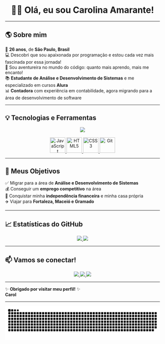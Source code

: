 <h1 align="center"> 👋🏼 Olá, eu sou Carolina Amarante!</h1>

---

## 🌎 Sobre mim  
🎂 **26 anos**, de **São Paulo, Brasil**  
💻 Descobri que sou apaixonada por programação e estou cada vez mais fascinada por essa jornada!  
🚀 Sou aventureira no mundo do código: quanto mais aprendo, mais me encanto!  
📚 **Estudante de Análise e Desenvolvimento de Sistemas** e me especializado em cursos **Alura**  
📊 **Contadora** com experiência em contabilidade, agora migrando para a área de desenvolvimento de software  

---

## 💡 Tecnologias e Ferramentas  

<p align="center">
  <img src="https://camo.githubusercontent.com/b72bcb7182bb950ca9a2a3589ed4cd5dcb4dd9556686614ba64bf8f7d12cc02d/68747470733a2f2f73757065722e616272696c2e636f6d2e62722f77702d636f6e74656e742f75706c6f6164732f323031362f30392f73757065725f696d676761746f5f6469676974616e646f5f302e676966" width="500"/>
</p>

<p align="center">
  <a href="https://developer.mozilla.org/en-US/docs/Web/JavaScript" target="_blank">
    <img src="https://cdn.jsdelivr.net/gh/devicons/devicon/icons/javascript/javascript-original.svg" width="50" height="50" title="JavaScript"/>
  </a>
  <a href="https://developer.mozilla.org/en-US/docs/Web/HTML" target="_blank">
    <img src="https://cdn.jsdelivr.net/gh/devicons/devicon/icons/html5/html5-original.svg" width="50" height="50" title="HTML5"/>
  </a>
  <a href="https://developer.mozilla.org/en-US/docs/Web/CSS" target="_blank">
    <img src="https://cdn.jsdelivr.net/gh/devicons/devicon/icons/css3/css3-original.svg" width="50" height="50" title="CSS3"/>
  </a>
  <a href="https://git-scm.com/" target="_blank">
    <img src="https://cdn.jsdelivr.net/gh/devicons/devicon/icons/git/git-original.svg" width="50" height="50" title="Git"/>
  </a>
</p>

---

## 🎯 Meus Objetivos  
✅ Migrar para a área de **Análise e Desenvolvimento de Sistemas**  
💰 Conseguir um **emprego competitivo** na área  
🏡 Conquistar minha **independência financeira** e minha casa própria  
✈️ Viajar para **Fortaleza, Maceió e Gramado**  

---

## 📈 Estatísticas do GitHub  

<p align="center">
  <a href="https://github.com/AmaranteCarol-dev">
    <img height="180em" src="https://github-readme-stats.vercel.app/api/top-langs/?username=AmaranteCarol-dev&layout=compact&langs_count=7&theme=dracula"/>
    <img height="180em" src="https://github-readme-stats.vercel.app/api?username=AmaranteCarol-dev&show_icons=true&theme=dracula&include_all_commits=true&count_private=true"/>
  </a>
</p>

---

## 📫 Vamos se conectar!

<p align="center">
  <a href="https://www.instagram.com/amarante_caroll/" target="_blank">
    <img src="https://img.shields.io/badge/-Instagram-%23E4405F?style=for-the-badge&logo=instagram&logoColor=white"/>
  </a>
  <a href="https://twitter.com/BmtheCah" target="_blank">
    <img src="https://img.shields.io/badge/-Twitter-%231DA1F2?style=for-the-badge&logo=twitter&logoColor=white"/>
  </a>
  <a href="mailto:carol.45724@gmail.com" target="_blank">
    <img src="https://img.shields.io/badge/-Email-%23D14836?style=for-the-badge&logo=gmail&logoColor=white"/>
  </a>
</p>

---

✨ **Obrigado por visitar meu perfil!** ✨  
**Carol**  

---

<p align="center">
  <picture>
    <source media="(prefers-color-scheme: dark)" srcset="https://raw.githubusercontent.com/Platane/snk/output/github-contribution-grid-snake-dark.svg"/>
    <source media="(prefers-color-scheme: light)" srcset="https://raw.githubusercontent.com/Platane/snk/output/github-contribution-grid-snake.svg"/>
    <img alt="github-snake" src="https://raw.githubusercontent.com/Platane/snk/output/github-contribution-grid-snake.svg"/>
  </picture>
</p>
